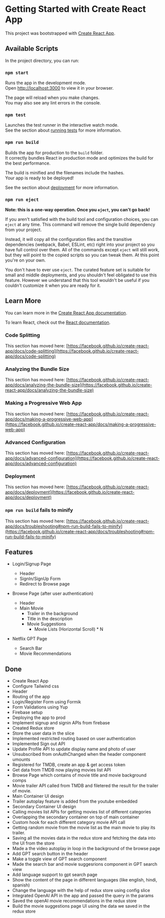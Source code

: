 # Getting Started with Create React App

This project was bootstrapped with [Create React App](https://github.com/facebook/create-react-app).

## Available Scripts

In the project directory, you can run:

### `npm start`

Runs the app in the development mode.\
Open [http://localhost:3000](http://localhost:3000) to view it in your browser.

The page will reload when you make changes.\
You may also see any lint errors in the console.

### `npm test`

Launches the test runner in the interactive watch mode.\
See the section about [running tests](https://facebook.github.io/create-react-app/docs/running-tests) for more information.

### `npm run build`

Builds the app for production to the `build` folder.\
It correctly bundles React in production mode and optimizes the build for the best performance.

The build is minified and the filenames include the hashes.\
Your app is ready to be deployed!

See the section about [deployment](https://facebook.github.io/create-react-app/docs/deployment) for more information.

### `npm run eject`

**Note: this is a one-way operation. Once you `eject`, you can't go back!**

If you aren't satisfied with the build tool and configuration choices, you can `eject` at any time. This command will remove the single build dependency from your project.

Instead, it will copy all the configuration files and the transitive dependencies (webpack, Babel, ESLint, etc) right into your project so you have full control over them. All of the commands except `eject` will still work, but they will point to the copied scripts so you can tweak them. At this point you're on your own.

You don't have to ever use `eject`. The curated feature set is suitable for small and middle deployments, and you shouldn't feel obligated to use this feature. However we understand that this tool wouldn't be useful if you couldn't customize it when you are ready for it.

## Learn More

You can learn more in the [Create React App documentation](https://facebook.github.io/create-react-app/docs/getting-started).

To learn React, check out the [React documentation](https://reactjs.org/).

### Code Splitting

This section has moved here: [https://facebook.github.io/create-react-app/docs/code-splitting](https://facebook.github.io/create-react-app/docs/code-splitting)

### Analyzing the Bundle Size

This section has moved here: [https://facebook.github.io/create-react-app/docs/analyzing-the-bundle-size](https://facebook.github.io/create-react-app/docs/analyzing-the-bundle-size)

### Making a Progressive Web App

This section has moved here: [https://facebook.github.io/create-react-app/docs/making-a-progressive-web-app](https://facebook.github.io/create-react-app/docs/making-a-progressive-web-app)

### Advanced Configuration

This section has moved here: [https://facebook.github.io/create-react-app/docs/advanced-configuration](https://facebook.github.io/create-react-app/docs/advanced-configuration)

### Deployment

This section has moved here: [https://facebook.github.io/create-react-app/docs/deployment](https://facebook.github.io/create-react-app/docs/deployment)

### `npm run build` fails to minify

This section has moved here: [https://facebook.github.io/create-react-app/docs/troubleshooting#npm-run-build-fails-to-minify](https://facebook.github.io/create-react-app/docs/troubleshooting#npm-run-build-fails-to-minify)

## Features

- Login/Signup Page

  - Header
  - SignIn/SignUp Form
  - Redirect to Browse page

- Browse Page (after user authentication)

  - Header
  - Main Movie
    - Trailer in the background
    - Title in the description
    - Movie Suggestions
      - Movie Lists (Horizontal Scroll) \* N

- Netflix GPT Page
  - Search Bar
  - Movie Recommendations

## Done

- Create React App
- Configure Tailwind css
- Header
- Routing of the app
- Login/Register Form using Formik
- Form Validations using Yup
- Firebase setup
- Deploying the app to prod
- Implement signup and signin APIs from firebase
- Created Redux store
- Store the user data in the slice
- Implemented restricted routing based on user authentication
- Implemented Sign out API
- Update Profile API to update display name and photo of user
- Unsubscribed from onAuthChanged when the header component umounts
- Registered for TMDB, create an app & get access token
- Get data from TMDB now playing movies list API
- Browse Page which contains of movie title and movie background comps
- Movie trailer API called from TMDB and filetered the result for the trailer of movie.
- Main Container UI design
- Trailer autoplay feature is added from the youtube embedded
- Secondary Container UI design
- Calling movies list APIs for getting movies list of different categories
- Overlapping the secondary container on top of main container
- Custom hook for each different category movie API call
- Getting random movie from the movie list as the main movie to play its trailer.
- Saving all the movies data in the redux store and fetching the data into the UI from the store
- Made a the video autoplay in loop in the background of the browse page
- Add GPT search button in the header
- Make a toggle view of GPT search component
- Made the search bar and movie suggesrions component in GPT search view
- Add language support to gpt search page
- Show the content of the page in different languages (like english, hindi, spanish)
- Change the language with the help of redux store using config slice
- Integrated OpenAI API in the app and passed the query in the params
- Saved the openAI movie recommendations in the redux store
- Build the movie suggestions page UI using the data we saved in the redux store
